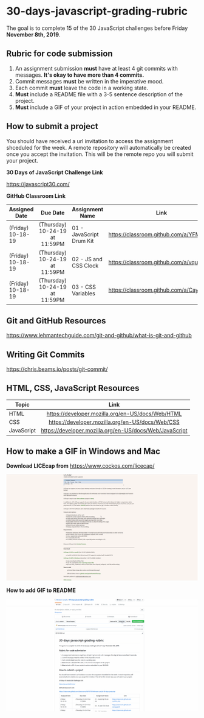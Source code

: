 # 30-days-javascript-grading-rubric

The goal is to complete 15 of the 30 JavaScript challenges before Friday **November 8th, 2019**.

## Rubric for code submission
 1. An assignment submission **must** have at least 4 git commits with messages. **It's okay to have more than 4 commits.**
 2. Commit messages **must** be written in the imperative mood.
 3. Each commit **must** leave the code in a working state.
 4. **Must** include a README file with a 3-5 sentence description of the project.
 5. **Must** include a GIF of your project in action embedded in your README.

  
  
  ## How to submit a project
  
  You should have received a url invitation to access the assignment shceduled for the week. A remote repository will automatically be created once you accept the invitation. This will be the remote repo you will submit your project.
 
 **30 Days of JavaScript Challenge Link**
 
 https://javascript30.com/
  
**GitHub Classroom Link**

 Assigned Date        | Due Date         | Assignment Name  | Link
| ------------- |:-------------:| -----| --------|
| (Friday) 10-18-19  | (Thursday) 10-24-19 at 11:59PM| 01 - JavaScript Drum Kit | https://classroom.github.com/a/YFM_sIQx
| (Friday) 10-18-19  | (Thursday) 10-24-19 at 11:59PM| 02 - JS and CSS Clock | https://classroom.github.com/a/vqugxr24
| (Friday) 10-18-19  | (Thursday) 10-24-19 at 11:59PM| 03 - CSS Variables | https://classroom.github.com/a/Cayyxn9A



## Git and GitHub Resources

https://www.lehmantechguide.com/git-and-github/what-is-git-and-github


## Writing Git Commits

https://chris.beams.io/posts/git-commit/


## HTML, CSS, JavaScript Resources

 Topic        | Link         |
| ------------- |:-------------:|
| HTML | https://developer.mozilla.org/en-US/docs/Web/HTML| 
| CSS | https://developer.mozilla.org/en-US/docs/Web/CSS | 
| JavaScript | https://developer.mozilla.org/en-US/docs/Web/JavaScript| 

## How to make a GIF in Windows and Mac ##

**Download LICEcap from** https://www.cockos.com/licecap/

![](GIFwithinGIF.gif)

**How to add GIF to README**

![](GIF.gif)




